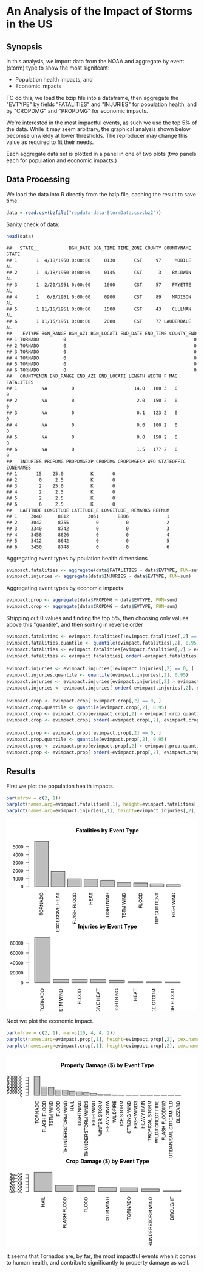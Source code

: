 # An Analysis of the Impact of Storms in the US

## Synopsis

In this analysis, we import data from the NOAA and aggregate by event (storm) type to show the most signifcant:
* Population health impacts, and
* Economic impacts

TO do this, we load the bzip file into a dataframe, then aggregate the "EVTYPE" by fields "FATALITIES" and "INJURIES" for population health, and by "CROPDMG" and "PROPDMG" for economic impacts.

We're interested in the most impactful events, as such we use the top 5% of the data.  While it may seem arbitrary, the graphical analysis shown below becomse unwieldy at lower thresholds.  The reproducer may change this value as required to fit their needs.

Each aggregate data set is plotted in a panel in one of two plots (two panels each for population and economic impacts.)


## Data Processing

We load the data into R directly from the bzip file, caching the result to save time.


```r
data = read.csv(bzfile("repdata-data-StormData.csv.bz2"))
```

Sanity check of data:


```r
head(data)
```

```
##   STATE__           BGN_DATE BGN_TIME TIME_ZONE COUNTY COUNTYNAME STATE
## 1       1  4/18/1950 0:00:00     0130       CST     97     MOBILE    AL
## 2       1  4/18/1950 0:00:00     0145       CST      3    BALDWIN    AL
## 3       1  2/20/1951 0:00:00     1600       CST     57    FAYETTE    AL
## 4       1   6/8/1951 0:00:00     0900       CST     89    MADISON    AL
## 5       1 11/15/1951 0:00:00     1500       CST     43    CULLMAN    AL
## 6       1 11/15/1951 0:00:00     2000       CST     77 LAUDERDALE    AL
##    EVTYPE BGN_RANGE BGN_AZI BGN_LOCATI END_DATE END_TIME COUNTY_END
## 1 TORNADO         0                                               0
## 2 TORNADO         0                                               0
## 3 TORNADO         0                                               0
## 4 TORNADO         0                                               0
## 5 TORNADO         0                                               0
## 6 TORNADO         0                                               0
##   COUNTYENDN END_RANGE END_AZI END_LOCATI LENGTH WIDTH F MAG FATALITIES
## 1         NA         0                      14.0   100 3   0          0
## 2         NA         0                       2.0   150 2   0          0
## 3         NA         0                       0.1   123 2   0          0
## 4         NA         0                       0.0   100 2   0          0
## 5         NA         0                       0.0   150 2   0          0
## 6         NA         0                       1.5   177 2   0          0
##   INJURIES PROPDMG PROPDMGEXP CROPDMG CROPDMGEXP WFO STATEOFFIC ZONENAMES
## 1       15    25.0          K       0                                    
## 2        0     2.5          K       0                                    
## 3        2    25.0          K       0                                    
## 4        2     2.5          K       0                                    
## 5        2     2.5          K       0                                    
## 6        6     2.5          K       0                                    
##   LATITUDE LONGITUDE LATITUDE_E LONGITUDE_ REMARKS REFNUM
## 1     3040      8812       3051       8806              1
## 2     3042      8755          0          0              2
## 3     3340      8742          0          0              3
## 4     3458      8626          0          0              4
## 5     3412      8642          0          0              5
## 6     3450      8748          0          0              6
```

Aggregating event types by poulation health dimensions

```r
evimpact.fatalities <- aggregate(data$FATALITIES ~ data$EVTYPE, FUN=sum)
evimpact.injuries <- aggregate(data$INJURIES ~ data$EVTYPE, FUN=sum)
```

Aggregating event types by economic impacts


```r
evimpact.prop <- aggregate(data$PROPDMG ~ data$EVTYPE, FUN=sum)
evimpact.crop <- aggregate(data$CROPDMG ~ data$EVTYPE, FUN=sum)
```

Stripping out 0 values and finding the top 5%, then choosing only values above this "quantile", and then sorting in reverse order


```r
evimpact.fatalities <- evimpact.fatalities[!evimpact.fatalities[,2] == 0, ]
evimpact.fatalities.quantile <- quantile(evimpact.fatalities[,2], 0.95)
evimpact.fatalities <- evimpact.fatalities[evimpact.fatalities[,2] > evimpact.fatalities.quantile, ]
evimpact.fatalities <- evimpact.fatalities[ order(-evimpact.fatalities[,2], evimpact.fatalities[,1]), ]

evimpact.injuries <- evimpact.injuries[!evimpact.injuries[,2] == 0, ]
evimpact.injuries.quantile <- quantile(evimpact.injuries[,2], 0.95)
evimpact.injuries <- evimpact.injuries[evimpact.injuries[,2] > evimpact.injuries.quantile, ]
evimpact.injuries <- evimpact.injuries[ order(-evimpact.injuries[,2], evimpact.injuries[,1]), ]

evimpact.crop <- evimpact.crop[!evimpact.crop[,2] == 0, ]
evimpact.crop.quantile <- quantile(evimpact.crop[,2], 0.95)
evimpact.crop <- evimpact.crop[evimpact.crop[,2] > evimpact.crop.quantile, ]
evimpact.crop <- evimpact.crop[ order(-evimpact.crop[,2], evimpact.crop[,1]), ]

evimpact.prop <- evimpact.prop[!evimpact.prop[,2] == 0, ]
evimpact.prop.quantile <- quantile(evimpact.prop[,2], 0.95)
evimpact.prop <- evimpact.prop[evimpact.prop[,2] > evimpact.prop.quantile, ]
evimpact.prop <- evimpact.prop[ order(-evimpact.prop[,2], evimpact.prop[,1]), ]
```


## Results

First we plot the population health impacts.


```r
par(mfrow = c(2, 1))
barplot(names.arg=evimpact.fatalities[,1], height=evimpact.fatalities[,2], cex.names=1, las=2, main="Fatalities by Event Type")
barplot(names.arg=evimpact.injuries[,1], height=evimpact.injuries[,2], cex.names=1, las=2, main="Injuries by Event Type")
```

![plot of chunk unnamed-chunk-6](figure/unnamed-chunk-6.png) 

Next we plot the economic impact.


```r
par(mfrow = c(2, 1), mar=c(10, 4, 4, 2))
barplot(names.arg=evimpact.prop[,1], height=evimpact.prop[,2], cex.names=1, las=2, main="Property Damage ($) by Event Type")
barplot(names.arg=evimpact.crop[,1], height=evimpact.crop[,2], cex.names=1, las=2, main="Crop Damage ($) by Event Type")
```

![plot of chunk unnamed-chunk-7](figure/unnamed-chunk-7.png) 

It seems that Tornados are, by far, the most impactful events when it comes to human health, and contribute significantly to property damage as well.

